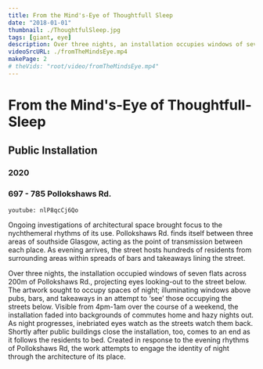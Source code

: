 ```yaml
---
title: From the Mind's-Eye of Thoughtfull Sleep
date: "2018-01-01"
thumbnail: ./ThoughtfulSleep.jpg
tags: [giant, eye]
description: Over three nights, an installation occupies windows of seven flats across 200m of a busy nightspot, projecting eyes looking-out to the street below.
videoSrcURL: ./fromTheMindsEye.mp4
makePage: 2
# theVids: "root/video/fromTheMindsEye.mp4"
---
```

# From the Mind's-Eye of Thoughtfull-Sleep
## Public Installation
### 2020
### 697 - 785 Pollokshaws Rd.
`youtube: nlP8qcCj6Qo`

Ongoing investigations of architectural space brought focus to the nychthemeral rhythms of its use. Pollokshaws Rd. finds itself between three areas of southside Glasgow, acting as the point of transmission between each place. As evening arrives, the street hosts hundreds of residents from surrounding areas within spreads of bars and takeaways lining the street.

Over three nights, the installation occupied windows of seven flats across 200m of Pollokshaws Rd., projecting eyes looking-out to the street below. The artwork sought to occupy spaces of night; illuminating windows above pubs, bars, and takeaways in an attempt to ‘see’ those occupying the streets below. Visible from 4pm-1am over the course of a weekend, the installation faded into backgrounds of commutes home and hazy nights out. As night progresses, inebriated eyes watch as the streets watch them back. Shortly after public buildings close the installation, too, comes to an end as it follows the residents to bed. Created in response to the evening rhythms of Pollokshaws Rd, the work attempts to engage the identity of night through the architecture of its place.  